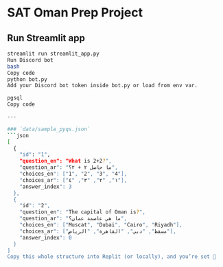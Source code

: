 # SAT Oman Prep Project

## Run Streamlit app
```bash
streamlit run streamlit_app.py
Run Discord bot
bash
Copy code
python bot.py
Add your Discord bot token inside bot.py or load from env var.

pgsql
Copy code

---

### `data/sample_pyqs.json`
```json
[
  {
    "id": "1",
    "question_en": "What is 2+2?",
    "question_ar": "ما حاصل ٢ + ٢؟",
    "choices_en": ["1", "2", "3", "4"],
    "choices_ar": ["١", "٢", "٣", "٤"],
    "answer_index": 3
  },
  {
    "id": "2",
    "question_en": "The capital of Oman is?",
    "question_ar": "ما هي عاصمة عمان؟",
    "choices_en": ["Muscat", "Dubai", "Cairo", "Riyadh"],
    "choices_ar": ["مسقط", "دبي", "القاهرة", "الرياض"],
    "answer_index": 0
  }
]
Copy this whole structure into Replit (or locally), and you’re set 🎉

